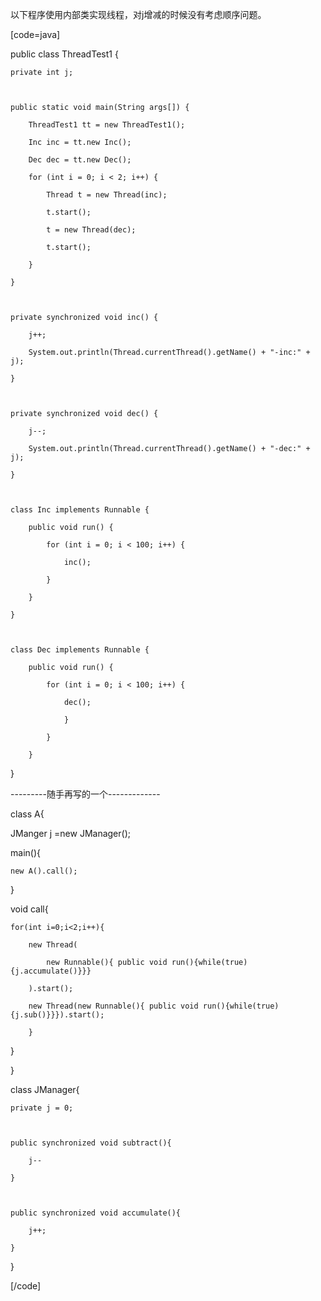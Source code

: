 以下程序使用内部类实现线程，对j增减的时候没有考虑顺序问题。 
[code=java]
public class ThreadTest1 {
	private int j;

	public static void main(String args[]) {
		ThreadTest1 tt = new ThreadTest1();
		Inc inc = tt.new Inc();
		Dec dec = tt.new Dec();
		for (int i = 0; i < 2; i++) {
			Thread t = new Thread(inc);
			t.start();
			t = new Thread(dec);
			t.start();
		}
	}

	private synchronized void inc() {
		j++;
		System.out.println(Thread.currentThread().getName() + "-inc:" + j);
	}

	private synchronized void dec() {
		j--;
		System.out.println(Thread.currentThread().getName() + "-dec:" + j);
	}

	class Inc implements Runnable {
		public void run() {
			for (int i = 0; i < 100; i++) {
				inc();
			}
		}
	}

	class Dec implements Runnable {
		public void run() {
			for (int i = 0; i < 100; i++) {
				dec();
				}
			}
		}
}
---------随手再写的一个-------------
class A{
JManger j =new JManager();
main(){
	new A().call();
}

void call{
	for(int i=0;i<2;i++){
		new Thread(
			new Runnable(){ public void run(){while(true){j.accumulate()}}}
		).start();
		new Thread(new Runnable(){ public void run(){while(true){j.sub()}}}).start();
		}
}
}

class JManager{
	private j = 0;
	
	public synchronized void subtract(){
		j--
	}
	
	public synchronized void accumulate(){
		j++;
	}	
}
[/code]